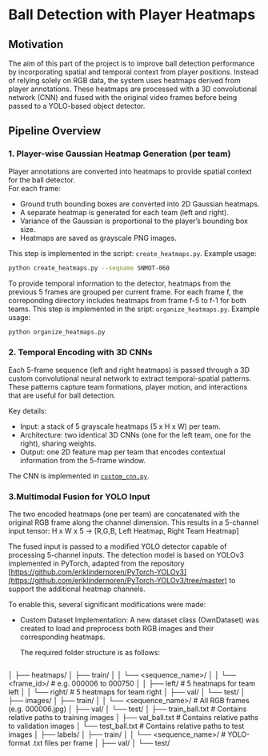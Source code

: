 # Ball Detection with Player Heatmaps

## Motivation
The aim of this part of the project is to improve ball detection performance by incorporating spatial and temporal context from player positions. Instead of relying solely on RGB data, the system uses heatmaps derived from player annotations. These heatmaps are processed with a 3D convolutional network (CNN) and fused with the original video frames before being passed to a YOLO-based object detector.

## Pipeline Overview
### 1. Player-wise Gaussian Heatmap Generation (per team)
   
   Player annotations are converted into heatmaps to provide spatial context for the ball detector.  
   For each frame:
   - Ground truth bounding boxes are converted into 2D Gaussian heatmaps.
   - A separate heatmap is generated for each team (left and right).
   - Variance of the Gaussian is proportional to the player’s bounding box size.
   - Heatmaps are saved as grayscale PNG images.

This step is implemented in the script: `create_heatmaps.py`. Example usage:
```bash
python create_heatmaps.py --seqname SNMOT-060
```
To provide temporal information to the detector, heatmaps from the previous 5 frames are grouped per current frame. For each frame f, the correponding directory includes heatmaps from frame f-5 to f-1 for both teams. This step is implemented in the sript: `organize_heatmaps.py`. Example usage:

```bash
python organize_heatmaps.py
```
### 2. Temporal Encoding with 3D CNNs
Each 5-frame sequence (left and right heatmaps) is passed through a 3D custom convolutional neural network to extract temporal-spatial patterns. These patterns capture team formations, player motion, and interactions that are useful for ball detection.

Key details:
- Input: a stack of 5 grayscale heatmaps (5 x H x W) per team.
- Architecture: two identical 3D CNNs (one for the left team, one for the right), sharing weights.
- Output: one 2D feature map per team that encodes contextual information from the 5-frame window.

The CNN is implemented in [`custom_cnn.py`](https://github.com/carmecorbi/TFM-carme/blob/main/detection/heatmaps/PyTorch-YOLOv3/pytorchyolo/custom_cnn.py).

### 3.Multimodal Fusion for YOLO Input
The two encoded heatmaps (one per team) are concatenated with the original RGB frame along the channel dimension. This results in a 5-channel input tensor: H x W x 5 → [R,G,B, Left Heatmap, Right Team Heatmap]

The fused input is passed to a modified YOLO detector capable of processing 5-channel inputs. The detection model is based on YOLOv3 implemented in PyTorch, adapted from the repository [https://github.com/eriklindernoren/PyTorch-YOLOv3](https://github.com/eriklindernoren/PyTorch-YOLOv3/tree/master) to support the additional heatmap channels.

To enable this, several significant modifications were made:
- Custom Dataset Implementation:
  A new dataset class (OwnDataset) was created to load and preprocess both RGB images and their corresponding      heatmaps.

  The required folder structure is as follows:

   ```bash
│
├── heatmaps/
│   ├── train/
│   │   └── <sequence_name>/
│   │       └── <frame_id>/                  # e.g. 000006 to 000750
│   │           ├── left/                    # 5 heatmaps for team left
│   │           └── right/                   # 5 heatmaps for team right
│   ├── val/
│   └── test/
│
├── images/
│   ├── train/
│   │   └── <sequence_name>/                 # All RGB frames (e.g. 000006.jpg)
│   ├── val/
│   └── test/
│   ├── train_ball.txt                       # Contains relative paths to training images
│   ├── val_ball.txt                         # Contains relative paths to validation images
│   └── test_ball.txt                        # Contains relative paths to test images
│
├── labels/
│   ├── train/
│   │   └── <sequence_name>/                 # YOLO-format .txt files per frame
│   ├── val/
│   └── test/
```


